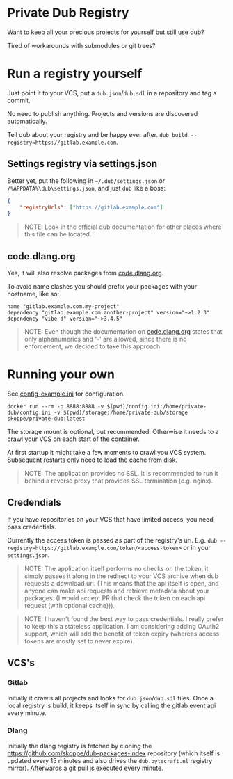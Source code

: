 # Private Dub Registry

Want to keep all your precious projects for yourself but still use dub?

Tired of workarounds with submodules or git trees?

# Run a registry yourself

Just point it to your VCS, put a `dub.json`/`dub.sdl` in a repository and tag a commit.

No need to publish anything. Projects and versions are discovered automatically.

Tell dub about your registry and be happy ever after. `dub build --registry=https://gitlab.example.com`.

## Settings registry via settings.json

Better yet, put the following in `~/.dub/settings.json` or `/%APPDATA%\dub\settings.json`, and just `dub` like a boss:

```json
{
	"registryUrls": ["https://gitlab.example.com"]
}
```

> NOTE: Look in the official dub documentation for other places where this file can be located.

## code.dlang.org

Yes, it will also resolve packages from [code.dlang.org](https://code.dlang.org).

To avoid name clashes you should prefix your packages with your hostname, like so:

```sdl
name "gitlab.example.com.my-project"
dependency "gitlab.example.com.another-project" version="~>1.2.3"
dependency "vibe-d" version="~>3.4.5"
```

> NOTE: Even though the documentation on [code.dlang.org](https://code.dlang.org) states that only alphanumerics and '-' are allowed, since there is no enforcement, we decided to take this approach.

# Running your own

See <a href="config-example.ini">config-example.ini</a> for configuration.

`docker run --rm -p 8888:8888 -v $(pwd)/config.ini:/home/private-dub/config.ini -v $(pwd)/storage:/home/private-dub/storage skoppe/private-dub:latest`

The storage mount is optional, but recommended. Otherwise it needs to a crawl your VCS on each start of the container.

At first startup it might take a few moments to crawl you VCS system. Subsequent restarts only need to load the cache from disk.

> NOTE: The application provides no SSL. It is recommended to run it behind a reverse proxy that provides SSL termination (e.g. nginx).

## Credendials

If you have repositories on your VCS that have limited access, you need pass credentials.

Currently the access token is passed as part of the registry's uri. E.g. `dub --registry=https://gitlab.example.com/token/<access-token>` or in your `settings.json`.

> NOTE: The application itself performs no checks on the token, it simply passes it along in the redirect to your VCS archive when dub requests a download uri. (This means that the api itself is open, and anyone can make api requests and retrieve metadata about your packages. (I would accept PR that check the token on each api request (with optional cache))).

> NOTE: I haven't found the best way to pass credentials. I really prefer to keep this a stateless application. I am considering adding OAuth2 support, which will add the benefit of token expiry (whereas access tokens are mostly set to never expire).

## VCS's

### Gitlab

Initially it crawls all projects and looks for `dub.json`/`dub.sdl` files. Once a local registry is build, it keeps itself in sync by calling the gitlab event api every minute.

### Dlang

Initially the dlang registry is fetched by cloning the https://github.com/skoppe/dub-packages-index repository (which itself is updated every 15 minutes and also drives the `dub.bytecraft.nl` registry mirror). Afterwards a git pull is executed every minute.
